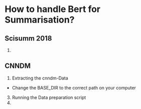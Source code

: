 # How to handle Bert for Summarisation?

## Scisumm 2018
1. 

## CNNDM
1. Extracting the cnndm-Data
* Change the BASE_DIR to the correct path on your computer
3. Running the Data preparation script
4. 

